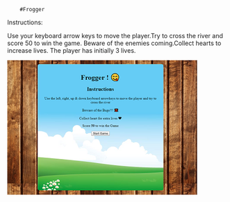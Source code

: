 		#Frogger

Instructions:

Use your keyboard arrow keys to move the player.Try to cross the river and score 50 to win the game.
Beware of the enemies coming.Collect hearts to increase lives.
The player has initially 3 lives.

![alt text](images/Screenshot.png "Game overview")
